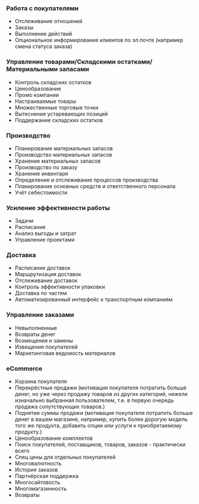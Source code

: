 ### Работа с покупателями
* Отслеживание отношений
* Заказы
* Выполнение действий
* Опциональное информирование клиентов по эл.почте (например смена статуса заказа)

### Управление товарами/Складскими остатками/Материальными запасами
* Контроль складских остатков
* Ценообразование
* Промо компании
* Настраиваемые товары
* Множественные торговые точки
* Вытеснение устаревающих позиций
* Поддержание складских остатков

### Производство
* Планирование материальных запасов
* Производство материальных запасов
* Хранение материальных запасов
* Производство по заказу
* Хранение инвентаря
* Определение и отслеживание процессов производства
* Планирование основных средств и ответственного персонала
* Учёт себестоимости

### Усиление эффективности работы
* Задачи
* Расписания
* Анализ выгоды и затрат
* Управление проектами

### Доставка
* Расписание доставок
* Маршрутизация доставок
* Отслеживание доставок
* Контроль эффективности упаковки
* Доставка по частям
* Автоматизированный интерфейс к транспортным компаниям

### Управление заказами
* Невыполненные
* Возвраты денег
* Возмещения и замены
* Извещения покупателей
* Маркетинговая ведомость материалов

### eCommerce
* Корзина покупателя
* Перекрёстные продажи (мотивация покупателя потратить больше денег, но уже через продажу товаров из других категорий, нежели изначально выбранная пользователем, т.е. в первую очередь продажа сопутствующих товаров.)
* Поднятие суммы продажи (мотивация покупателя потратить больше денег в вашем магазине, например, купить более дорогую модель того же продукта, добавить опции или услуги к приобретаемому продукту.)
* Ценообразование комплектов
* Поиск покупателей, поставщиков, товаров, заказов - практически всего
* Спец цены для отдельных покупателей
* Многовалютность
* История заказов
* Партнёрская поддержка
* Многосайтовость
* Многомагазинность
* Возвраты
